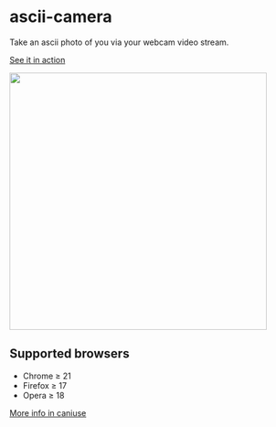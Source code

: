 # ascii-camera
Take an ascii photo of you via your webcam video stream.

<a href="https://blog.colafornia.me/ascii-camera/index.html" target="_blank">See it in action</a>

<img src="https://s2.ax1x.com/2020/01/18/1pNbLt.jpg" width="450">

## Supported browsers

- Chrome ≥ 21
- Firefox ≥ 17
- Opera ≥ 18

[More info in caniuse](https://caniuse.com/#feat=mdn-api_navigator_getusermedia)
